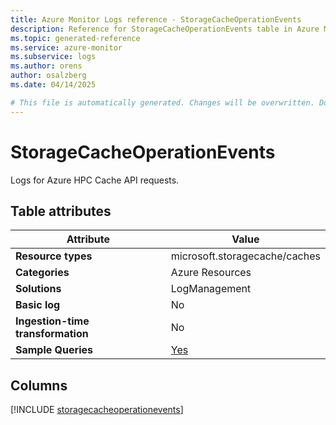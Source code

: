 ```yaml
---
title: Azure Monitor Logs reference - StorageCacheOperationEvents
description: Reference for StorageCacheOperationEvents table in Azure Monitor Logs.
ms.topic: generated-reference
ms.service: azure-monitor
ms.subservice: logs
ms.author: orens
author: osalzberg
ms.date: 04/14/2025

# This file is automatically generated. Changes will be overwritten. Do not change this file directly.
---
```


# StorageCacheOperationEvents

Logs for Azure HPC Cache API requests.


## Table attributes

|Attribute|Value|
|---|---|
|**Resource types**|microsoft.storagecache/caches|
|**Categories**|Azure Resources|
|**Solutions**| LogManagement|
|**Basic log**|No|
|**Ingestion-time transformation**|No|
|**Sample Queries**|[Yes](/azure/azure-monitor/reference/queries/storagecacheoperationevents)|



## Columns
  
[!INCLUDE [storagecacheoperationevents](~/reusable-content/ce-skilling/azure/includes/azure-monitor/reference/tables/storagecacheoperationevents-include.md)]
